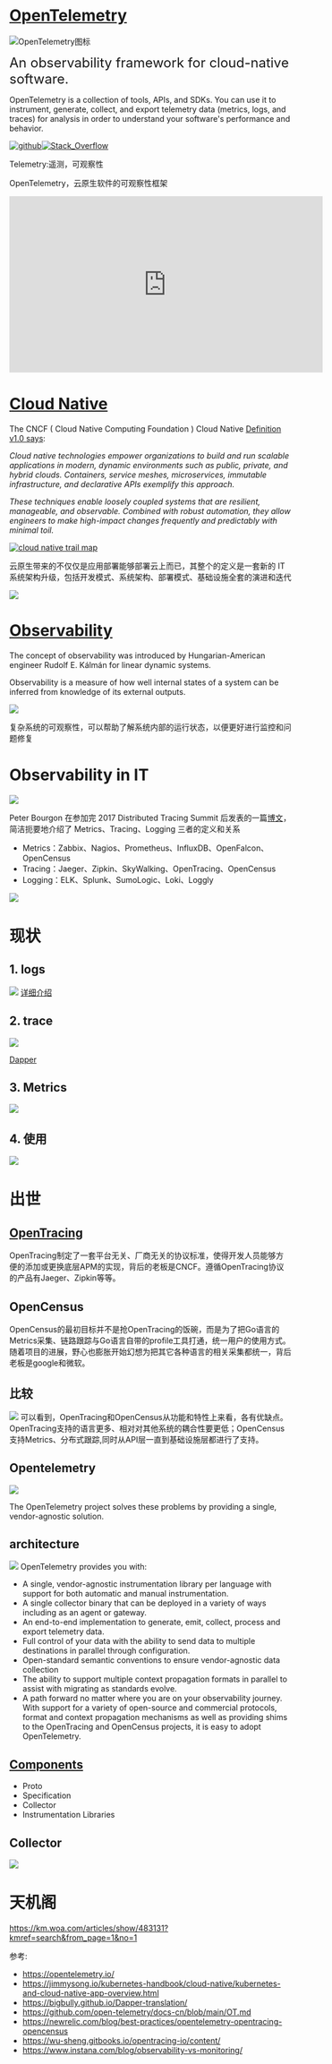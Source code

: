 # [OpenTelemetry](https://opentelemetry.io/)

![OpenTelemetry图标](img/OpenTelemetry.png)

<font size=5>An observability framework for cloud-native software.</font>

OpenTelemetry is a collection of tools, APIs, and SDKs. You can use it to instrument, generate, collect, and export telemetry data (metrics, logs, and traces) for analysis in order to understand your software's performance and behavior.

[![github](https://img.shields.io/badge/GitHub--yellow.svg?style=social&logo=github)](https://github.com/open-telemetry)[![Stack_Overflow](https://img.shields.io/badge/Stack_Overflow--yellow.svg?style=social)](https://stackoverflow.com/questions/tagged/open-telemetry)

Telemetry:遥测，可观察性

OpenTelemetry，云原生软件的可观察性框架

<iframe width="560" height="315" src="https://www.youtube.com/embed/X8w4yCmAMos" title="YouTube video player" frameborder="0" allow="accelerometer; autoplay; clipboard-write; encrypted-media; gyroscope; picture-in-picture" allowfullscreen></iframe>

# [Cloud Native](https://cloudnative.to/)
The CNCF ( Cloud Native Computing Foundation ) Cloud Native [Definition v1.0 says](https://github.com/cncf/foundation/blob/master/charter.md):


*Cloud native technologies empower organizations to build and run scalable applications in modern, dynamic environments such as public, private, and hybrid clouds. Containers, service meshes, microservices, immutable infrastructure, and declarative APIs exemplify this approach.*

*These techniques enable loosely coupled systems that are resilient, manageable, and observable. Combined with robust automation, they allow engineers to make high-impact changes frequently and predictably with minimal toil.*

[![cloud native trail map](img/CNCF_TrailMap_latest.png)](https://landscape.cncf.io/)

云原生带来的不仅仅是应用部署能够部署云上而已，其整个的定义是一套新的 IT 系统架构升级，包括开发模式、系统架构、部署模式、基础设施全套的演进和迭代

![](img/0081Kckwly1gmdsadyme7j315o0kzwp3.jpeg) 


# [Observability](https://en.wikipedia.org/wiki/Observability) 

The concept of observability was introduced by Hungarian-American engineer Rudolf E. Kálmán for linear dynamic systems.

Observability is a measure of how well internal states of a system can be inferred from knowledge of its external outputs.

![](img/0081Kckwly1gmdsaewyj7j30df07dtdq.jpeg)

复杂系统的可观察性，可以帮助了解系统内部的运行状态，以便更好进行监控和问题修复

# Observability in IT

![](img/0081Kckwly1gmdsaecgo3j30is0b4jtd.jpeg)

Peter Bourgon 在参加完 2017 Distributed Tracing Summit 后发表的一篇[博文](https://peter.bourgon.org/blog/2017/02/21/metrics-tracing-and-logging.html)，简洁扼要地介绍了 Metrics、Tracing、Logging 三者的定义和关系

* Metrics：Zabbix、Nagios、Prometheus、InfluxDB、OpenFalcon、OpenCensus
* Tracing：Jaeger、Zipkin、SkyWalking、OpenTracing、OpenCensus
* Logging：ELK、Splunk、SumoLogic、Loki、Loggly

![](img/alert.jpeg)

# 现状

## 1. logs
![](img/logs.png)
[详细介绍](https://cloud.tencent.com/developer/article/1758278)

## 2. trace
![](img/trace.png)

[Dapper](https://bigbully.github.io/Dapper-translation/)

## 3. Metrics
![](img/metrics.png)

## 4. 使用
![](img/企业微信20210624-193822@2x.png)


# 出世

## [OpenTracing](https://www.servicemesher.com/istio-handbook/practice/opentracing.html)
OpenTracing制定了一套平台无关、厂商无关的协议标准，使得开发人员能够方便的添加或更换底层APM的实现，背后的老板是CNCF。遵循OpenTracing协议的产品有Jaeger、Zipkin等等。
## OpenCensus
OpenCensus的最初目标并不是抢OpenTracing的饭碗，而是为了把Go语言的Metrics采集、链路跟踪与Go语言自带的profile工具打通，统一用户的使用方式。随着项目的进展，野心也膨胀开始幻想为把其它各种语言的相关采集都统一，背后老板是google和微软。
## 比较
![](img/opentracing-vs-opencensus-1fe5295097.jpeg)
可以看到，OpenTracing和OpenCensus从功能和特性上来看，各有优缺点。OpenTracing支持的语言更多、相对对其他系统的耦合性要更低；OpenCensus支持Metrics、分布式跟踪,同时从API层一直到基础设施层都进行了支持。
## Opentelemetry

![](img/1.jpeg)

The OpenTelemetry project solves these problems by providing a single, vendor-agnostic solution.
## architecture
![](img/Reference_Architecture.svg)
OpenTelemetry provides you with:

* A single, vendor-agnostic instrumentation library per language with support for both automatic and manual instrumentation.
* A single collector binary that can be deployed in a variety of ways including as an agent or gateway.
* An end-to-end implementation to generate, emit, collect, process and export telemetry data.
* Full control of your data with the ability to send data to multiple destinations in parallel through configuration.
* Open-standard semantic conventions to ensure vendor-agnostic data collection
* The ability to support multiple context propagation formats in parallel to assist with migrating as standards evolve.
* A path forward no matter where you are on your observability journey. With support for a variety of open-source and commercial protocols, format and context propagation mechanisms as well as providing shims to the OpenTracing and OpenCensus projects, it is easy to adopt OpenTelemetry.

## [Components](https://opentelemetry.io/docs/concepts/components/)

* Proto
* Specification
* Collector
* Instrumentation Libraries
  
## Collector
![](img/Otel_Collector.svg)

# 天机阁
https://km.woa.com/articles/show/483131?kmref=search&from_page=1&no=1

参考:
* https://opentelemetry.io/
* https://jimmysong.io/kubernetes-handbook/cloud-native/kubernetes-and-cloud-native-app-overview.html
* https://bigbully.github.io/Dapper-translation/
* https://github.com/open-telemetry/docs-cn/blob/main/OT.md
* https://newrelic.com/blog/best-practices/opentelemetry-opentracing-opencensus
* https://wu-sheng.gitbooks.io/opentracing-io/content/
* https://www.instana.com/blog/observability-vs-monitoring/